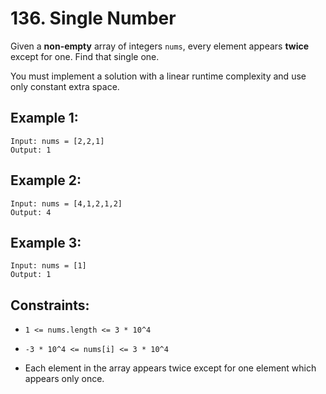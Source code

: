 # 136. Single Number

Given a **non-empty** array of integers `nums`, every element appears **twice** except for one. Find that single one.

You must implement a solution with a linear runtime complexity and use only constant extra space.

## Example 1:

```
Input: nums = [2,2,1]
Output: 1
```

## Example 2:

```
Input: nums = [4,1,2,1,2]
Output: 4
```

## Example 3:

```
Input: nums = [1]
Output: 1
```

## Constraints:

- `1 <= nums.length <= 3 * 10^4`

- `-3 * 10^4 <= nums[i] <= 3 * 10^4`

- Each element in the array appears twice except for one element which appears only once.
